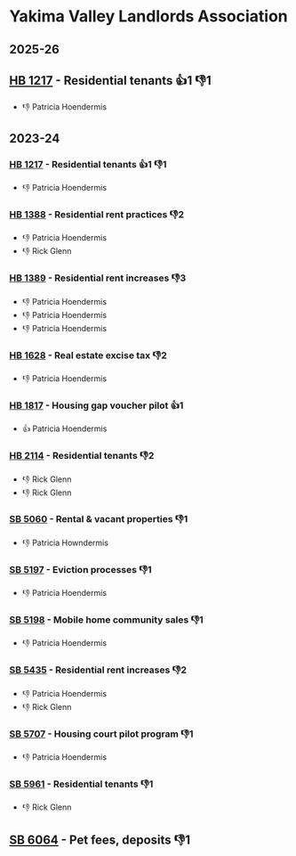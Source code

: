 # Yakima Valley Landlords Association
## 2025-26

## [HB 1217](/bill/2025-26/hb/1217/) - Residential tenants 👍1 👎1 
* 👎 Patricia Hoendermis

## 2023-24

### [HB 1217](/bill/2023-24/hb/1217/) - Residential tenants 👍1 👎1 
* 👎 Patricia Hoendermis

### [HB 1388](/bill/2023-24/hb/1388/) - Residential rent practices  👎2 
* 👎 Patricia Hoendermis
* 👎 Rick Glenn

### [HB 1389](/bill/2023-24/hb/1389/) - Residential rent increases  👎3 
* 👎 Patricia Hoendermis
* 👎 Patricia Hoendermis
* 👎 Patricia Hoendermis

### [HB 1628](/bill/2023-24/hb/1628/) - Real estate excise tax  👎2 
* 👎 Patricia Hoendermis

### [HB 1817](/bill/2023-24/hb/1817/) - Housing gap voucher pilot 👍1  
* 👍 Patricia Hoendermis

### [HB 2114](/bill/2023-24/hb/2114/) - Residential tenants  👎2 
* 👎 Rick Glenn
* 👎 Rick Glenn

### [SB 5060](/bill/2023-24/sb/5060/) - Rental & vacant properties  👎1 
* 👎 Patricia Howndermis

### [SB 5197](/bill/2023-24/sb/5197/) - Eviction processes  👎1 
* 👎 Patricia Hoendermis

### [SB 5198](/bill/2023-24/sb/5198/) - Mobile home community sales  👎1 
* 👎 Patricia Hoendermis

### [SB 5435](/bill/2023-24/sb/5435/) - Residential rent increases  👎2 
* 👎 Patricia Hoendermis
* 👎 Rick Glenn

### [SB 5707](/bill/2023-24/sb/5707/) - Housing court pilot program  👎1 
* 👎 Patricia Hoendermis

### [SB 5961](/bill/2023-24/sb/5961/) - Residential tenants  👎1 
* 👎 Rick Glenn

## [SB 6064](/bill/2023-24/sb/6064/) - Pet fees, deposits  👎1 
